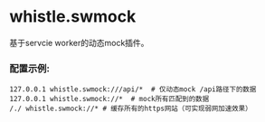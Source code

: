 # whistle.swmock

基于servcie worker的动态mock插件。

### 配置示例:

```
127.0.0.1 whistle.swmock:///api/*  # 仅动态mock /api路径下的数据
127.0.0.1 whistle.swmock://*  # mock所有匹配到的数据
/./ whistle.swmock://* # 缓存所有的https网站（可实现弱网加速效果）
```

